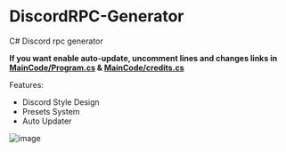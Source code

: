 # DiscordRPC-Generator
C# Discord rpc generator

**If you want enable auto-update, uncomment lines and changes links in [MainCode/Program.cs](https://github.com/FanyaOff/DiscordRPC-Generator/blob/main/RPC/Main%20Code/Program.cs) & [MainCode/credits.cs](https://github.com/FanyaOff/DiscordRPC-Generator/blob/main/RPC/Main%20Code/credits.cs)**

Features:
* Discord Style Design
* Presets System
* Auto Updater

![image](https://user-images.githubusercontent.com/73064979/169068629-7ceeae1d-2468-49b2-bd29-a676cfbf1724.png)


